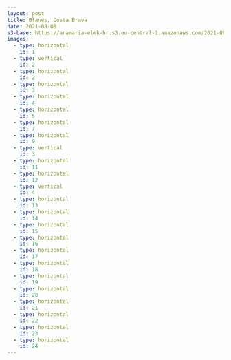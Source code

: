 ```yaml
---
layout: post
title: Blanes, Costa Brava
date: 2021-08-08
s3-base: https://anamaria-elek-hr.s3.eu-central-1.amazonaws.com/2021-08-08-blanes
images:
  - type: horizontal
    id: 1
  - type: vertical
    id: 2
  - type: horizontal
    id: 2
  - type: horizontal
    id: 3
  - type: horizontal
    id: 4
  - type: horizontal
    id: 5
  - type: horizontal
    id: 7
  - type: horizontal
    id: 9
  - type: vertical
    id: 3
  - type: horizontal
    id: 11
  - type: horizontal
    id: 12
  - type: vertical
    id: 4
  - type: horizontal
    id: 13
  - type: horizontal
    id: 14
  - type: horizontal
    id: 15
  - type: horizontal
    id: 16
  - type: horizontal
    id: 17
  - type: horizontal
    id: 18
  - type: horizontal
    id: 19
  - type: horizontal
    id: 20
  - type: horizontal
    id: 21
  - type: horizontal
    id: 22
  - type: horizontal
    id: 23
  - type: horizontal
    id: 24
---
```




